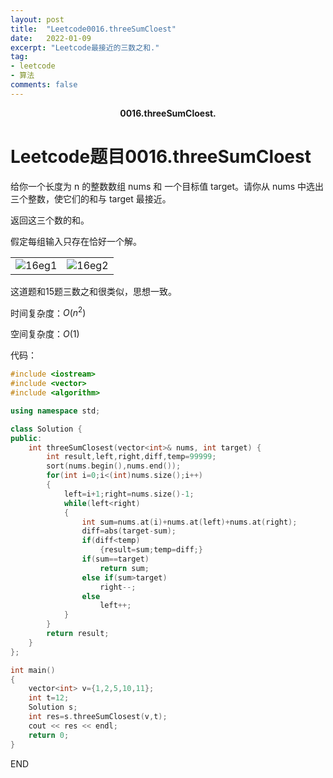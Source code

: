 ```yaml
---
layout: post
title:  "Leetcode0016.threeSumCloest"
date:   2022-01-09
excerpt: "Leetcode最接近的三数之和."
tag:
- leetcode 
- 算法
comments: false
---
```


<center><b>0016.threeSumCloest.</b> </center>

# Leetcode题目0016.threeSumCloest

给你一个长度为 n 的整数数组 nums 和 一个目标值 target。请你从 nums 中选出三个整数，使它们的和与 target 最接近。

返回这三个数的和。

假定每组输入只存在恰好一个解。

<table><tr><td><img src="https://gitee.com/llesssssa/imagebed/raw/master/master/202201091609845.png" alt="16eg1" style="zoom:100%;"/></td><td><img src="C:\Users\Administrator\Desktop\mdimgs\16eg2.png" alt="16eg2" style="zoom:100%;"/></td></tr></table>

这道题和15题三数之和很类似，思想一致。

时间复杂度：$O(n^2)$

空间复杂度：$O(1)$

代码：

```c++
#include <iostream>
#include <vector>
#include <algorithm>

using namespace std;

class Solution {
public:
    int threeSumClosest(vector<int>& nums, int target) {
        int result,left,right,diff,temp=99999;
        sort(nums.begin(),nums.end());
        for(int i=0;i<(int)nums.size();i++)
        {
            left=i+1;right=nums.size()-1;
            while(left<right)
            {
                int sum=nums.at(i)+nums.at(left)+nums.at(right);
                diff=abs(target-sum);
                if(diff<temp)
                    {result=sum;temp=diff;}
                if(sum==target)
                    return sum;
                else if(sum>target)
                    right--;
                else
                    left++;
            }
        }
        return result;
    }
};

int main()
{
    vector<int> v={1,2,5,10,11};
    int t=12;
    Solution s;
    int res=s.threeSumClosest(v,t);
    cout << res << endl;
    return 0;
}
```



END